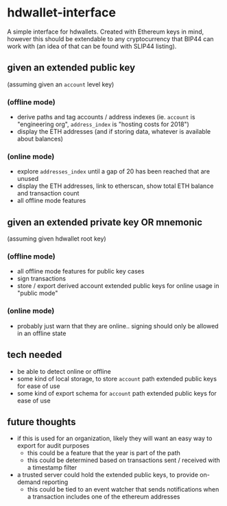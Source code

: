 # hdwallet-interface
A simple interface for hdwallets. Created with Ethereum keys in mind, however this should be extendable to any cryptocurrency that BIP44 can work with (an idea of that can be found with SLIP44 listing).

## given an extended public key
(assuming given an `account` level key)

### (offline mode)
  - derive paths and tag accounts / address indexes (ie. `account` is "engineering org", `address_index` is "hosting costs for 2018")
  - display the ETH addresses (and if storing data, whatever is available about balances)

### (online mode)
  - explore `addresses_index` until a gap of 20 has been reached that are unused
  - display the ETH addresses, link to etherscan, show total ETH balance and transaction count
  - all offline mode features


## given an extended private key OR mnemonic
(assuming given hdwallet root key)

### (offline mode)
  - all offline mode features for public key cases
  - sign transactions
  - store / export derived account extended public keys for online usage in "public mode"

### (online mode)
  - probably just warn that they are online.. signing should only be allowed in an offline state

## tech needed
- be able to detect online or offline
- some kind of local storage, to store `account` path extended public keys for ease of use
- some kind of export schema for `account` path extended public keys for ease of use

## future thoughts
- if this is used for an organization, likely they will want an easy way to export for audit purposes
  * this could be a feature that the year is part of the path
  * this could be determined based on transactions sent / received with a timestamp filter
- a trusted server could hold the extended public keys, to provide on-demand reporting
  * this could be tied to an event watcher that sends notifications when a transaction includes one of the ethereum addresses
